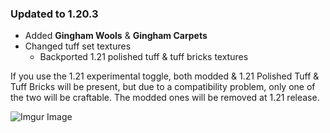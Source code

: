 ### Updated to **1.20.3**
* Added **Gingham Wools** & **Gingham Carpets**
* Changed tuff set textures
  * Backported 1.21 polished tuff & tuff bricks textures

If you use the 1.21 experimental toggle, both modded & 1.21 Polished Tuff & Tuff Bricks will be present, 
but due to a compatibility problem, only one of the two will be craftable.
The modded ones will be removed at 1.21 release.

![Imgur Image](https://i.imgur.com/t6zmxKF.png)
